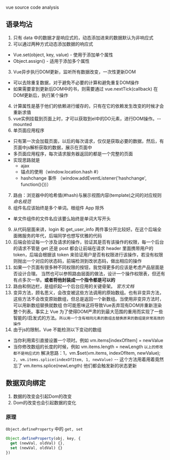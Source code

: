 vue source code analysis

## 语录均沾

1. 只有 data 中的数据才是响应式的，动态添加进来的数据默认为非响应式
2. 可以通过两种方式动态添加数据的响应式
  * Vue.set(object, key, value) - 使用于添加单个属性
  * Object.assign() - 适用于添加多个属性
3. Vue异步执行DOM更新，监听所有数据改变，一次性更新DOM
  * 可以去除重复数据，对于避免不必要的计算和避免重复DOM操作
  * 如果需要拿到更新后DOM中的书，则需要通过 vue.nextTick(callback) 在DOM更新后，执行某个操作
4. 计算属性是基于他们的依赖进行缓存的，只有在它的依赖发生改变的时候才会重新求值
5. vue实例挂载到页面上时，才可以获取到el中的DO元素，进行DOM操作。-- mounted
6. 单页面应用程序
  * 只有第一次会加载页面，以后的每次请求，仅仅是获取必要的数据，然后，有页面中js解析获取的数据，展示在页面中
  * 多页面应用程序，每次请求服务器返回的都是一个完整的页面
  * 实现思路就是
    - ajax
    - 锚点的使用（window.location.hash #）
    - hashchange 事件 （window.addEventListener('hashchange', function(){})）
7. 路由：浏览器中的哈希值(#hash)与展示视图内容(template)之间的对应规则
*命名规范*
8. 组件名应该始终是多个单词。根组件 App 除外
  * 单文件组件的文件名应该要么始终是单词大写开头
9. 从代码层面来讲，login 和 get_user_info 两件事分开比较好。在这个后端全面微服务的年代，后端同学也想写优雅的代码
10. 后端会验证每一个涉及请求的操作，验证其是否有该操作的权限，每一个后台的请求不管是 get 还是 post 都会让前端在请求 header 里面携带用户的 token，后端会根据该 token 来验证用户是否有权限进行该操作，若没有权限则抛出一个对应的状态码，前端检测到改状态码，做出相应的操作
11. 如果一个页面有很多种不同权限的按钮，我觉得更多的应该是考虑产品层面是否设计合理。
    当然也可以参照路由层面的做法，设计一个操作权限表，但还有有点多次一举。**或者将他封装成一个指令都是可以的**
12. 路由和侧边栏，是组织起一个后台应用的关键骨架。
*官方文档*
13. 变异方法，顾名思义，会改变被这些方法调用的原始数组。也有非变异方法，这些方法不会改变原始数组，但总是返回一个新数组。当使用非变异方法时，可以用新数组替换就数组
    你可能惹味这将导致Vue丢弃现有DOM并重新渲染整个列表。事实上 Vue 为了使得DOM严肃的到最大范围的重用而实现了一些智能的/启发式的方法。`所以用一个含有相同元素的数组去替换原来的数组是非常高效的操作`
14. 由于js的限制，Vue 不能检测以下变动的数组
  * 当你利用索引直接设置一个项时。例如 vm.items[indexOfItem] = newValue
  * 当你修改数组的长度的时候，例如 vm.items.length = newLength
  `以上的修改都不是响应式的`
  解决思路：1，vm.$set(vm.items, indexOfItem, newValue); `2, vm.items.splice(indexOfItem, 1, newValue)` -- 这个方法用着用着竟然忘了
  vm.items.splice(newLength)
  他们都会触发新的状态更新



## 数据双向绑定

1. 数据的改变会引起Dom的改变
2. Dom的改变也会引起数据的变化

### 原理

`Object.defineProperty` 中的 `get, set`

```js
Object.defineProperty(obj, key, {
  get (newVal, oldVal) {},
  set (newVal, oldVal) {}
})
```